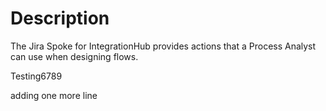 # Description
The Jira Spoke for IntegrationHub provides actions that a Process Analyst can use when designing flows. 

Testing6789

adding one more line
